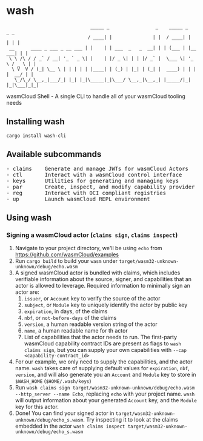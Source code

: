 # wash
```
                               _____ _                 _    _____ _          _ _
                              / ____| |               | |  / ____| |        | | |
 __      ____ _ ___ _ __ ___ | |    | | ___  _   _  __| | | (___ | |__   ___| | |
 \ \ /\ / / _` / __| '_ ` _ \| |    | |/ _ \| | | |/ _` |  \___ \| '_ \ / _ \ | |
  \ V  V / (_| \__ \ | | | | | |____| | (_) | |_| | (_| |  ____) | | | |  __/ | |
   \_/\_/ \__,_|___/_| |_| |_|\_____|_|\___/ \__,_|\__,_| |_____/|_| |_|\___|_|_|
```
wasmCloud Shell - A single CLI to handle all of your wasmCloud tooling needs

## Installing wash
```
cargo install wash-cli
```

## Available subcommands
<pre>
- claims    Generate and manage JWTs for wasmCloud Actors
- ctl       Interact with a wasmCloud control interface
- keys      Utilities for generating and managing keys
- par       Create, inspect, and modify capability provider archive files
- reg       Interact with OCI compliant registries
- up        Launch wasmCloud REPL environment
</pre>

## Using wash

### Signing a wasmCloud actor (`claims sign`, `claims inspect`)
1. Navigate to your project directory, we'll be using `echo` from https://github.com/wasmCloud/examples
1. Run `cargo build` to build your `wasm` under `target/wasm32-unknown-unknown/debug/echo.wasm`
1. A signed wasmCloud actor is bundled with claims, which includes verifiable information about the source, signer, and capabilities that an actor is allowed to leverage. Required information to minimally sign an actor are:
    1. `issuer`, or `Account` key to verify the source of the actor
    1. `subject`, or `Module` key to uniquely identify the actor by public key
    1. `expiration`, in days, of the claims
    1. `nbf`, or `not-before-days` of the claims
    1. `version`, a human readable version string of the actor
    1. `name`, a human readable name for th actor
    1. List of capabilities that the actor needs to run. The first-party wasmCloud capability contract IDs are present as flags to `wash claims sign`, but you can supply your own capabilities with `--cap <capability-contract_id>`
1. For our example, we only need to supply the capabilities, and the actor name. `wash` takes care of supplying default values for `expiration`, `nbf`, `version`, and will also generate you an `Account` and `Module` key to store in `$WASH_HOME` (`$HOME/.wash/keys`)
1. Run `wash claims sign target/wasm32-unknown-unknown/debug/echo.wasm --http_server --name Echo`, replacing `echo` with your project name. `wash` will output information about your generated `Account` key, and the `Module` key for this actor.
1. Done! You can find your signed actor in `target/wasm32-unknown-unknown/debug/echo_s.wasm`. Try inspecting it to look at the claims embedded in the actor `wash claims inspect target/wasm32-unknown-unknown/debug/echo_s.wasm`
